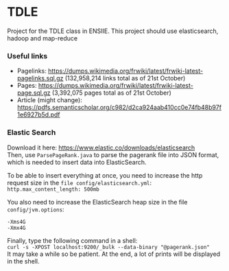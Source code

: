 # TDLE

Project for the TDLE class in ENSIIE.
This project should use elasticsearch, hadoop and map-reduce

### Useful links
- Pagelinks: https://dumps.wikimedia.org/frwiki/latest/frwiki-latest-pagelinks.sql.gz (132,958,214 links total as of 21st October)
- Pages: https://dumps.wikimedia.org/frwiki/latest/frwiki-latest-page.sql.gz (3,392,075 pages total as of 21st October)
- Article (might change): https://pdfs.semanticscholar.org/c982/d2ca924aab410cc0e74fb48b97f1e6927b5d.pdf

### Elastic Search

Download it here: https://www.elastic.co/downloads/elasticsearch   
Then, use `ParsePageRank.java` to parse the pagerank file into JSON format, which is needed to insert data into ElasticSearch.

To be able to insert everything at once, you need to increase the http request size in the `file config/elasticsearch.yml`:
```http.max_content_length: 500mb```

You also need to increase the ElasticSearch heap size in the file `config/jvm.options`:
```
-Xms4G
-Xmx4G
```

Finally, type the following command in a shell:    
```curl -s -XPOST localhost:9200/_bulk --data-binary "@pagerank.json"```  
It may take a while so be patient. At the end, a lot of prints will be displayed in the shell.
